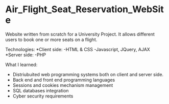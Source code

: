 # Air_Flight_Seat_Reservation_WebSite

Website written from scratch for a University Project.
It allows different users to book one or more seats on a flight.

Technologies:
  *Client side:
    -HTML & CSS
    -Javascript, JQuery, AJAX
  *Server side:
     -PHP

What I learned:
- Distriubuited web programming systems both on client and server side.
- Back end and front end programming languages
- Sessions and cookies mechanism management
- SQL databases integration
- Cyber security requirements


